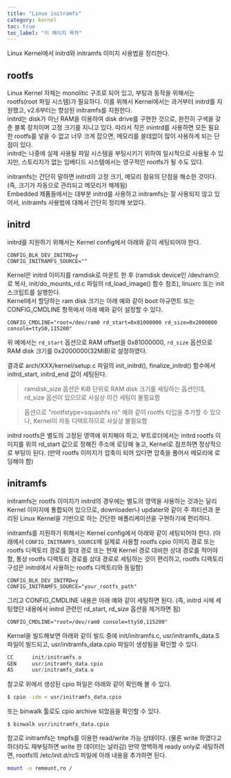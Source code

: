 ```yaml
---
title: "Linux initramfs"
category: kernel
toc: true
toc_label: "이 페이지 목차"
---
```


Linux Kernel에서 initrd와 initramfs 이미지 사용법을 정리한다.  

## rootfs
Linux Kernel 자체는 monolitic 구조로 되어 있고, 부팅과 동작을 위해서는 rootfs(root 파일 시스템)가 필요하다. 이를 위해서 Kernel에서는 과거부터 initrd를 지원했고, v2.6부터는 향상된 initramfs를 지원한다.  
initrd는 disk가 아닌 RAM을 이용하여 disk drive를 구현한 것으로, 완전히 구색을 갖춘 블록 장치이며 고정 크기를 지니고 있다. 따라서 작은 inintrd를 사용하면 모든 필요한 rootfs를 넣을 수 없고 너무 크게 잡으면, 메모리를 쓸데없이 많이 사용하게 되는 단점이 있다.  
initrd는 나중에 실제 사용될 파일 시스템을 부팅시키기 위하여 일시적으로 사용될 수 있지만, 스토리지가 없는 임베디드 시스템에서는 영구적인 rootfs가 될 수도 있다.

initramfs는 간단히 말하면 initrd의 고정 크기, 메모리 점유의 단점을 해소한 것이다. (즉, 크기가 자동으로 관리되고 메모리가 해제됨)  
Embedded 제품들에서는 대부분 initrd를 사용하고 initramfs는 잘 사용되지 않고 있어서, initramfs 사용법에 대해서 간단히 정리해 보았다.

## initrd
initrd를 지원하기 위해서는 Kernel config에서 아래와 같이 세팅되어야 한다.
```make
CONFIG_BLK_DEV_INITRD=y
CONFIG_INITRAMFS_SOURCE=""
```

Kernel은 initrd 이미지를 ramdisk로 마운트 한 후 (ramdisk device인 /dev/ram으로 복사, init/do_mounts_rd.c 파일의 rd_load_image() 함수 참조), linuxrc 또는 init 스크립트를 실행한다.  
Kernel에서 할당하는 ram disk 크기는 아래 예와 같이 boot 아규먼트 또는 CONFIG_CMDLINE 항목에서 아래 예와 같이 설정할 수 있다.
```make
CONFIG_CMDLINE="root=/dev/ram0 rd_start=0x81000000 rd_size=0x2000000 console=ttyS0,115200"
```
위 예에서는 `rd_start` 옵션으로 RAM offset을 0x81000000, `rd_size` 옵션으로 RAM disk 크기를 0x2000000(32MiB)로 설정하였다.

결과로 arch/XXX/kernel/setup.c 파일의 init_initrd(), finalize_initrd() 함수에서 initrd_start, initrd_end 값이 세팅된다.
> ramdisk_size 옵션은 KiB 단위로 RAM disk 크기를 세팅하는 옵션인데, rd_size 옵션이 있으므로 사실상 이건 세팅이 불필요함

> 옵션으로 "rootfstype=squashfs ro" 예와 같이 rootfs 타입을 추가할 수 있으나, Kernel이 자동 디텍트하므로 사실상 불필요함

initrd rootfs은 별도의 고정된 영역에 위치해야 하고, 부트로더에서는 initrd rootfs 이미지를 위의 rd_start 값으로 정해진 주소에 로딩해 놓고, Kernel로 점프하면 정상적으로 부팅이 된다. (만약 rootfs 이미지가 압축이 되어 있다면 압축을 풀어서 메모리에 로딩해야 함)

## initramfs
initramfs는 rootfs 이미지가 initrd의 경우에는 별도의 영역을 사용하는 것과는 달리 Kernel 이미지에 통합되어 있으므로, downloader나 updater와 같이 주 파티션과 분리된 Linux Kernel을 기반으로 하는 간단한 애플리케이션을 구현하기에 편리하다.

initramfs를 지원하기 위해서는 Kernel config에서 아래와 같이 세팅되어야 한다. (아래에서 `CONFIG_INITRAMFS_SOURCE`에 실제로 사용할 rootfs cpio 이미지 경로 또는 rootfs 디렉토리 경로를 절대 경로 또는 현재 Kernel 경로 대비한 상대 경로를 적어야 함, 통상 rootfs 디렉토리 경로를 상대 경로로 세팅하는 것이 편리하고, rootfs 디렉토리 구성은 initrd에서 사용하는 rootfs 디렉토리와 동일함)
```make
CONFIG_BLK_DEV_INITRD=y
CONFIG_INITRAMFS_SOURCE="your_rootfs_path"
```

그리고 CONFIG_CMDLINE 내용은 아래 예와 같이 세팅하면 된다. (즉, initrd 시에 세팅했던 내용에서 initrd 관련인 rd_start, rd_size 옵션을 제거하면 됨)
```make
CONFIG_CMDLINE="root=/dev/ram0 console=ttyS0,115200"
```

Kernel을 빌드해보면 아래와 같이 빌드 중에 init/initramfs.c, usr/initramfs_data.S 파일이 빌드되고, usr/initramfs_data.cpio 파일이 생성됨을 확인할 수 있다.
```c
CC      init/initramfs.o
GEN     usr/initramfs_data.cpio
AS      usr/initramfs_data.o
```

참고로 위에서 생성된 cpio 파일은 아래와 같이 확인해 볼 수 있다.
```bash
$ cpio -idm < usr/initramfs_data.cpio
```
또는 binwalk 툴로도 cpio archive 되었음을 확인할 수 있다.
```
$ binwalk usr/initramfs_data.cpio
```

참고로 initramfs는 tmpfs를 이용한 read/write 가능 상태이다. (물론 write 하였다고 하더라도 재부팅하면 write 한 데이터는 날라감) 만약 명백하게 ready only로 세팅하려면, rootfs의 /etc/init.d/rcS 파일에 아래 내용을 추가하면 된다.
```bash
mount -o remount,ro /
```
